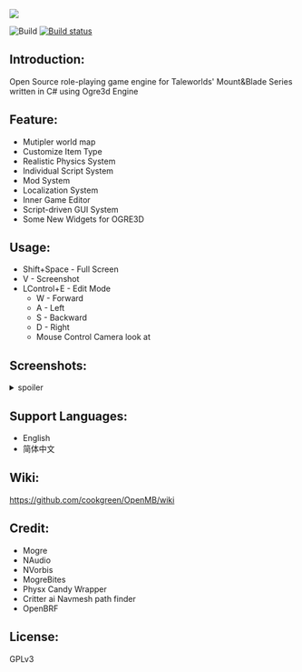 ![](https://media.moddb.com/images/members/4/3399/3398047/logo.3.png)  

![Build](https://api.travis-ci.org/cookgreen/OpenMB.svg?branch=dev) [![Build status](https://ci.appveyor.com/api/projects/status/0yrneeoom5jk8de2/branch/dev?svg=true)](https://ci.appveyor.com/project/cookgreen/openmb/branch/dev)  

## Introduction:
Open Source role-playing game engine for Taleworlds' Mount&Blade Series written in C# using Ogre3d Engine

## Feature:
* Mutipler world map
* Customize Item Type
* Realistic Physics System  
* Individual Script System
* Mod System  
* Localization System  
* Inner Game Editor  
* Script-driven GUI System  
* Some New Widgets for OGRE3D  

## Usage:
* Shift+Space - Full Screen  
* V - Screenshot  
* LControl+E - Edit Mode  
  * W - Forward  
  * A - Left  
  * S - Backward  
  * D - Right  
  * Mouse Control Camera look at  
  
## Screenshots:
<details>
 <summary>spoiler</summary>
 <img src="https://media.moddb.com/images/games/1/72/71205/image.png" />  
 <img src="https://media.moddb.com/images/games/1/72/71205/inventory.1.png" />  
 <img src="https://media.moddb.com/images/games/1/72/71205/game-notes-faction.PNG" />  
</details>

## Support Languages:  
* English  
* 简体中文  

## Wiki:
https://github.com/cookgreen/OpenMB/wiki

## Credit:
* Mogre  
* NAudio  
* NVorbis  
* MogreBites  
* Physx Candy Wrapper
* Critter ai Navmesh path finder
* OpenBRF

## License:
GPLv3
